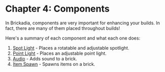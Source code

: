 # Chapter 4: Components
In Brickadia, components are very important for enhancing your builds. In fact, there are many of them placed throughout builds!

Here's a summary of each component and what each one does:

1. [Spot Light](spot_light.md) - Places a rotatable and adjustable spotlight.
2. [Point Light](point_light.md) - Places an adjustable point light.
3. [Audio](audio.md) - Adds sound to a brick.
4. [Item Spawn](item_spawn.md) - Spawns items on a brick.